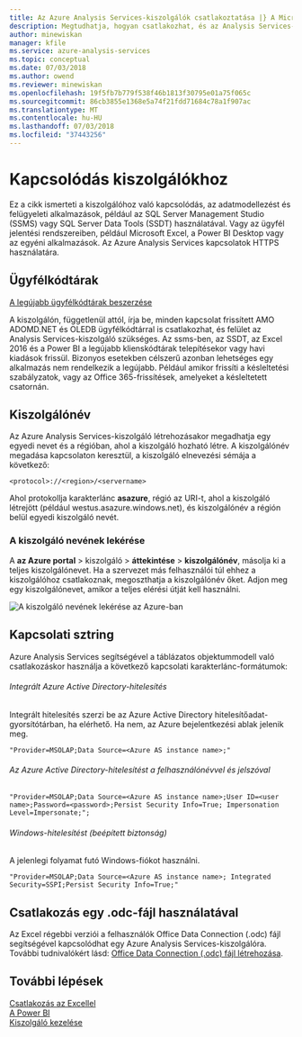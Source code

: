```yaml
---
title: Az Azure Analysis Services-kiszolgálók csatlakoztatása |} A Microsoft Docs
description: Megtudhatja, hogyan csatlakozhat, és az Analysis Services-kiszolgáló, az Azure-ban adatok beolvasása.
author: minewiskan
manager: kfile
ms.service: azure-analysis-services
ms.topic: conceptual
ms.date: 07/03/2018
ms.author: owend
ms.reviewer: minewiskan
ms.openlocfilehash: 19f5fb7b779f538f46b1813f30795e01a75f065c
ms.sourcegitcommit: 86cb3855e1368e5a74f21fdd71684c78a1f907ac
ms.translationtype: MT
ms.contentlocale: hu-HU
ms.lasthandoff: 07/03/2018
ms.locfileid: "37443256"
---
```

# <a name="connecting-to-servers"></a>Kapcsolódás kiszolgálókhoz

Ez a cikk ismerteti a kiszolgálóhoz való kapcsolódás, az adatmodellezést és felügyeleti alkalmazások, például az SQL Server Management Studio (SSMS) vagy SQL Server Data Tools (SSDT) használatával. Vagy az ügyfél jelentési rendszereiben, például Microsoft Excel, a Power BI Desktop vagy az egyéni alkalmazások. Az Azure Analysis Services kapcsolatok HTTPS használatára.

## <a name="client-libraries"></a>Ügyfélkódtárak
[A legújabb ügyfélkódtárak beszerzése](analysis-services-data-providers.md)

A kiszolgálón, függetlenül attól, írja be, minden kapcsolat frissített AMO ADOMD.NET és OLEDB ügyfélkódtárral is csatlakozhat, és felület az Analysis Services-kiszolgáló szükséges. Az ssms-ben, az SSDT, az Excel 2016 és a Power BI a legújabb klienskódtárak telepítésekor vagy havi kiadások frissül. Bizonyos esetekben célszerű azonban lehetséges egy alkalmazás nem rendelkezik a legújabb. Például amikor frissíti a késleltetési szabályzatok, vagy az Office 365-frissítések, amelyeket a késleltetett csatornán.

## <a name="server-name"></a>Kiszolgálónév

Az Azure Analysis Services-kiszolgáló létrehozásakor megadhatja egy egyedi nevet és a régióban, ahol a kiszolgáló hozható létre. A kiszolgálónév megadása kapcsolaton keresztül, a kiszolgáló elnevezési sémája a következő:

```
<protocol>://<region>/<servername>
```
 Ahol protokollja karakterlánc **asazure**, régió az URI-t, ahol a kiszolgáló létrejött (például westus.asazure.windows.net), és kiszolgálónév a régión belül egyedi kiszolgáló nevét.

### <a name="get-the-server-name"></a>A kiszolgáló nevének lekérése
A **az Azure portal** > kiszolgáló > **áttekintése** > **kiszolgálónév**, másolja ki a teljes kiszolgálónevet. Ha a szervezet más felhasználói túl ehhez a kiszolgálóhoz csatlakoznak, megoszthatja a kiszolgálónév őket. Adjon meg egy kiszolgálónevet, amikor a teljes elérési útját kell használni.

![A kiszolgáló nevének lekérése az Azure-ban](./media/analysis-services-deploy/aas-deploy-get-server-name.png)


## <a name="connection-string"></a>Kapcsolati sztring

Azure Analysis Services segítségével a táblázatos objektummodell való csatlakozáskor használja a következő kapcsolati karakterlánc-formátumok:

###### <a name="integrated-azure-active-directory-authentication"></a>Integrált Azure Active Directory-hitelesítés
Integrált hitelesítés szerzi be az Azure Active Directory hitelesítőadat-gyorsítótárban, ha elérhető. Ha nem, az Azure bejelentkezési ablak jelenik meg.

```
"Provider=MSOLAP;Data Source=<Azure AS instance name>;"
```


###### <a name="azure-active-directory-authentication-with-username-and-password"></a>Az Azure Active Directory-hitelesítést a felhasználónévvel és jelszóval

```
"Provider=MSOLAP;Data Source=<Azure AS instance name>;User ID=<user name>;Password=<password>;Persist Security Info=True; Impersonation Level=Impersonate;";
```

###### <a name="windows-authentication-integrated-security"></a>Windows-hitelesítést (beépített biztonság)
A jelenlegi folyamat futó Windows-fiókot használni.

```
"Provider=MSOLAP;Data Source=<Azure AS instance name>; Integrated Security=SSPI;Persist Security Info=True;"
```



## <a name="connect-using-an-odc-file"></a>Csatlakozás egy .odc-fájl használatával
Az Excel régebbi verziói a felhasználók Office Data Connection (.odc) fájl segítségével kapcsolódhat egy Azure Analysis Services-kiszolgálóra. További tudnivalókért lásd: [Office Data Connection (.odc) fájl létrehozása](analysis-services-odc.md).


## <a name="next-steps"></a>További lépések
[Csatlakozás az Excellel](analysis-services-connect-excel.md)    
[A Power BI](analysis-services-connect-pbi.md)   
[Kiszolgáló kezelése](analysis-services-manage.md)   

